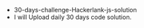 <ul>
   <li> 30-days-challenge-Hackerlank-js-solution</li>
<li>  I will Upload daily 30 days code solution.</li>
</ul>

